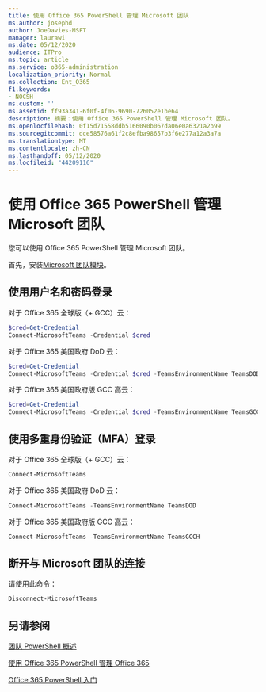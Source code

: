```yaml
---
title: 使用 Office 365 PowerShell 管理 Microsoft 团队
ms.author: josephd
author: JoeDavies-MSFT
manager: laurawi
ms.date: 05/12/2020
audience: ITPro
ms.topic: article
ms.service: o365-administration
localization_priority: Normal
ms.collection: Ent_O365
f1.keywords:
- NOCSH
ms.custom: ''
ms.assetid: ff93a341-6f0f-4f06-9690-726052e1be64
description: 摘要：使用 Office 365 PowerShell 管理 Microsoft 团队。
ms.openlocfilehash: 0f15d71558ddb5166090b067da06e0a6321a2b99
ms.sourcegitcommit: dce58576a61f2c8efba98657b3f6e277a12a3a7a
ms.translationtype: MT
ms.contentlocale: zh-CN
ms.lasthandoff: 05/12/2020
ms.locfileid: "44209116"
---
```

# <a name="manage-microsoft-teams-with-office-365-powershell"></a>使用 Office 365 PowerShell 管理 Microsoft 团队

您可以使用 Office 365 PowerShell 管理 Microsoft 团队。
  
首先，安装[Microsoft 团队模块](https://www.powershellgallery.com/packages/MicrosoftTeams/)。
    
## <a name="sign-in-with-a-user-name-and-password"></a>使用用户名和密码登录

对于 Office 365 全球版（+ GCC）云：

```powershell
$cred=Get-Credential
Connect-MicrosoftTeams -Credential $cred
```

对于 Office 365 美国政府 DoD 云： 

```powershell
$cred=Get-Credential
Connect-MicrosoftTeams -Credential $cred -TeamsEnvironmentName TeamsDOD
```

对于 Office 365 美国政府版 GCC 高云：

```powershell
$cred=Get-Credential
Connect-MicrosoftTeams -Credential $cred -TeamsEnvironmentName TeamsGCCH
```

## <a name="sign-in-with-multi-factor-authentication-mfa"></a>使用多重身份验证（MFA）登录

对于 Office 365 全球版（+ GCC）云：

```powershell
Connect-MicrosoftTeams
```

对于 Office 365 美国政府 DoD 云： 

```powershell
Connect-MicrosoftTeams -TeamsEnvironmentName TeamsDOD
```

对于 Office 365 美国政府版 GCC 高云：

```powershell
Connect-MicrosoftTeams -TeamsEnvironmentName TeamsGCCH
```

## <a name="disconnect-from-microsoft-teams"></a>断开与 Microsoft 团队的连接

请使用此命令：

```powershell
Disconnect-MicrosoftTeams
```


## <a name="see-also"></a>另请参阅

[团队 PowerShell 概述](https://docs.microsoft.com/microsoftteams/teams-powershell-overview)
  
[使用 Office 365 PowerShell 管理 Office 365](manage-office-365-with-office-365-powershell.md)
  
[Office 365 PowerShell 入门](getting-started-with-office-365-powershell.md)

